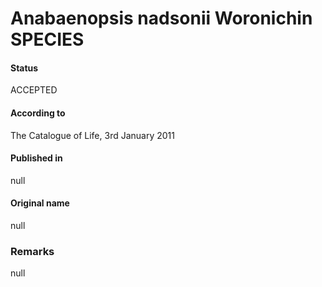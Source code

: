 # Anabaenopsis nadsonii Woronichin SPECIES

#### Status
ACCEPTED

#### According to
The Catalogue of Life, 3rd January 2011

#### Published in
null

#### Original name
null

### Remarks
null